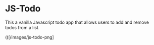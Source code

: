 # JS-Todo

This a vanilla Javascript todo app that allows users to add and remove todos from a list.

()[/images/js-todo-png]

